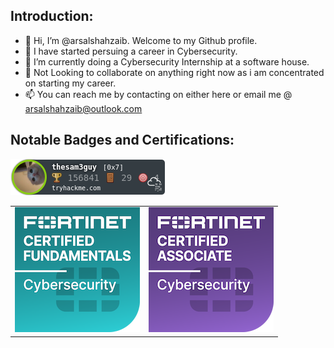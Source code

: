 ## Introduction:
- 👋 Hi, I’m @arsalshahzaib. Welcome to my Github profile.
- 👀 I have started persuing a career in Cybersecurity.
- 🌱 I’m currently doing a Cybersecurity Internship at a software house.
- 💞️ Not Looking to collaborate on anything right now as i am concentrated on starting my career.
- 📫 You can reach me by contacting on either here or email me @ arsalshahzaib@outlook.com

## Notable Badges and Certifications:
<img src="/imgs/thesam3guy.png" alt="TryHackMe">
<!-- <img src="/imgs/fortinet-certified-fundamentals-cybersecurity.png" alt="Fortinet Certified Fundamentals Cybersecurity"> 
<img src="/imgs/fortinet-certified-associate-cybersecurity.1.png" alt="Fortinet Certified Associate Cybersecurity">  -->
<table>
    <tr>
        <td><img src="/imgs/fortinet-certified-fundamentals-cybersecurity.png" alt="Fortinet Certified Fundamentals Cybersecurity"> </td>
        <td><img src="/imgs/fortinet-certified-associate-cybersecurity.1.png" alt="Fortinet Certified Associate Cybersecurity"></td>
    </tr>
</table>

<!---
arsalshahzaib/arsalshahzaib is a ✨ special ✨ repository because its `README.md` (this file) appears on your GitHub profile.
You can click the Preview link to take a look at your changes.
--->

